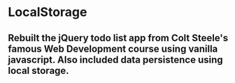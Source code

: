 # LocalStorage
## Rebuilt the jQuery todo list app from Colt Steele's famous Web Development course using vanilla javascript. Also included data persistence using local storage.
